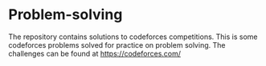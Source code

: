 # Problem-solving
The repository contains solutions to codeforces competitions.
This is some codeforces problems solved for practice on problem solving.
The challenges can be found at https://codeforces.com/
